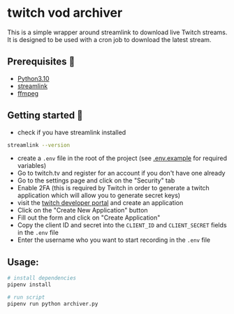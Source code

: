 # twitch vod archiver 

This is a simple wrapper around streamlink to download live Twitch streams. It is designed to be used with a cron job to download the latest stream.

## Prerequisites 🔧

* [Python3.10](https://www.python.org/downloads/release/python-3100/)
* [streamlink](https://streamlink.github.io/)
* [ffmpeg](https://www.ffmpeg.org/)


## Getting started 👷

* check if you have streamlink installed 

```bash 
streamlink --version
```

* create a `.env` file in the root of the project (see [.env.example](.env.example) for required variables)
* Go to twitch.tv and register for an account if you don't have one already 
* Go to the settings page and click on the "Security" tab
* Enable 2FA (this is required by Twitch in order to generate a twitch application which will allow you to generate secret keys)
* visit the [twitch developer portal](https://dev.twitch.tv/dashboard/apps) and create an application
* Click on the "Create New Application" button
* Fill out the form and click on "Create Application"
* Copy the client ID and secret into the `CLIENT_ID` and `CLIENT_SECRET` fields in the `.env` file
* Enter the username who you want to start recording in the `.env` file


## Usage:

```bash 
# install dependencies 
pipenv install 

# run script 
pipenv run python archiver.py
```

